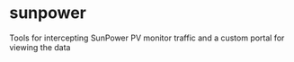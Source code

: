 # sunpower
Tools for intercepting SunPower PV monitor traffic and a custom portal for viewing the data
